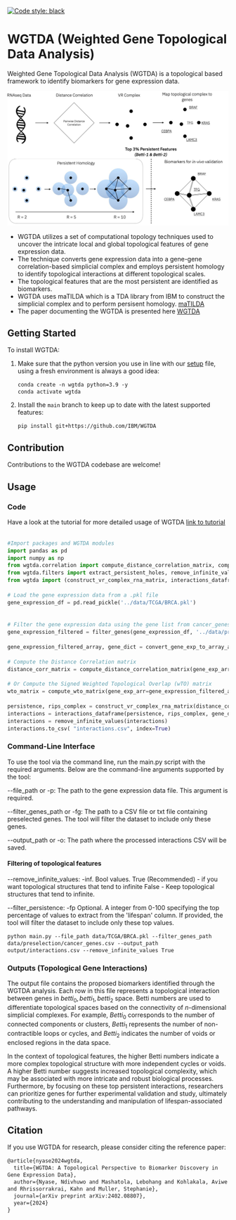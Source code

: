 [![Code style: black](https://img.shields.io/badge/code%20style-black-000000.svg)](https://github.com/psf/black)


# WGTDA (Weighted Gene Topological Data Analysis)

Weighted Gene Topological Data Analysis (WGTDA) is a topological based framework to identify biomarkers for gene expression data. 

![WGTDA Framework](docs/imgs/wgtda_framework.jpg)

- WGTDA utilizes a set of computational topology techniques used to uncover the intricate local and global topological features of gene expression data.
- The technique converts gene expression data into a gene-gene correlation-based simplicial complex and employs persistent homology to identify topological interactions at different topological scales.
- The topological features that are the most persistent are identified as biomarkers.
- WGTDA uses maTILDA which is a TDA library from IBM to construct the simplicial complex and to perform persisent homology. [maTILDA](https://github.com/IBM/matilda)
- The paper documenting the WGTDA is presented here [WGTDA](https://arxiv.org/abs/2402.08807)

## Getting Started
To install WGTDA:

1. Make sure that the python version you use in line with our [setup](setup.py) file, using a fresh environment is always a good idea:
    ```commandline
    conda create -n wgtda python=3.9 -y
    conda activate wgtda
    ```

2. Install the `main` branch to keep up to date with the latest supported features:
    ```commandline
    pip install git+https://github.com/IBM/WGTDA
    ```
## Contribution
Contributions to the WGTDA codebase are welcome!

## Usage 

### Code 

Have a look at the tutorial for more detailed usage of WGTDA [link to tutorial](tutorials/tutorial.ipynb)

```python 

#Import packages and WGTDA modules
import pandas as pd
import numpy as np
from wgtda.correlation import compute_distance_correlation_matrix, compute_wto_matrix
from wgtda.filters import extract_persistent_holes, remove_infinite_values
from wgtda import (construct_vr_complex_rna_matrix, interactions_dataframe, filter_genes, convert_gene_exp_to_array_and_dict)

# Load the gene expression data from a .pkl file
gene_expression_df = pd.read_pickle('../data/TCGA/BRCA.pkl')


# Filter the gene expression data using the gene list from cancer_genes.txt
gene_expression_filtered = filter_genes(gene_expression_df, '../data/preselection/cancer_genes.txt')

gene_expression_filtered_array, gene_dict = convert_gene_exp_to_array_and_dict(gene_expression_filtered)

# Compute the Distance Correlation matrix
distance_corr_matrix = compute_distance_correlation_matrix(gene_exp_arr=gene_expression_filtered_array) 

# Or Compute the Signed Weighted Topological Overlap (wTO) matrix
wto_matrix = compute_wto_matrix(gene_exp_arr=gene_expression_filtered_array)

persistence, rips_complex = construct_vr_complex_rna_matrix(distance_corr_matrix)
interactions = interactions_dataframe(persistence, rips_complex, gene_dict)
interactions = remove_infinite_values(interactions)
interactions.to_csv( "interactions.csv", index=True)
```

### Command-Line Interface
To use the tool via the command line, run the main.py script with the required arguments. Below are the command-line arguments supported by the tool:

--file_path or -p: The path to the gene expression data file. This argument is required.

--filter_genes_path or -fg: The path to a CSV file or txt file containing preselected genes. The tool will filter the dataset to include only these genes.

--output_path or -o: The path where the processed interactions CSV will be saved.

#### Filtering of topological features

--remove_infinite_values: -inf. Bool values. True  (Recommended) - if you want topological structures that tend to infinite  False - Keep topological structures that tend to infinite.

--filter_persistence: -fp Optional. A integer from 0-100 specifying the top percentage of values to extract from the 'lifespan' column. If provided, the tool will filter the dataset to include only these top values.

```commandline
python main.py --file_path data/TCGA/BRCA.pkl --filter_genes_path data/preselection/cancer_genes.csv --output_path output/interactions.csv --remove_infinite_values True
```

### Outputs (Topological Gene Interactions)

The output file contains the proposed biomarkers identified through the WGTDA analysis. Each row in this file represents a topological interaction between genes in $betti_0, betti_1, betti_2$ space. Betti numbers are used to differentiate topological spaces based on the connectivity of $n$-dimensional simplicial complexes. For example, $Betti_0$  corresponds to the number of connected components or clusters, $Betti_1$ represents the number of non-contractible loops or cycles, and $Betti_2$ indicates the number of voids or enclosed regions in the data space. 

In the context of topological features, the higher Betti numbers indicate a more complex topological structure with more independent cycles or voids. A higher Betti number suggests increased topological complexity, which may be associated with more intricate and robust biological processes. Furthermore, by focusing on these top persistent interactions, researchers can prioritize genes for further experimental validation and study, ultimately contributing to the understanding and manipulation of lifespan-associated pathways.

## Citation
If you use WGTDA for research, please consider citing the
reference paper:
```raw
@article{nyase2024wgtda,
  title={WGTDA: A Topological Perspective to Biomarker Discovery in Gene Expression Data},
  author={Nyase, Ndivhuwo and Mashatola, Lebohang and Kohlakala, Aviwe and Rhrissorrakrai, Kahn and Muller, Stephanie},
  journal={arXiv preprint arXiv:2402.08807},
  year={2024}
}
```
